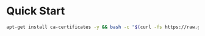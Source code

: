 # Quick Start
```bash
apt-get install ca-certificates -y && bash -c "$(curl -fs https://raw.githubusercontent.com/McShinyShoe/JarkomGNS3/master/run.sh)"
```
